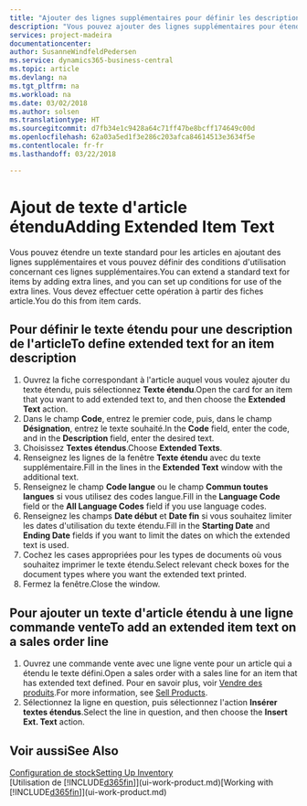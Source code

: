 ```yaml
---
title: "Ajouter des lignes supplémentaires pour définir les descriptions d'article étendues | Microsoft Docs"
description: "Vous pouvez ajouter des lignes supplémentaires pour étendre le texte standard qui décrit un article."
services: project-madeira
documentationcenter: 
author: SusanneWindfeldPedersen
ms.service: dynamics365-business-central
ms.topic: article
ms.devlang: na
ms.tgt_pltfrm: na
ms.workload: na
ms.date: 03/02/2018
ms.author: solsen
ms.translationtype: HT
ms.sourcegitcommit: d7fb34e1c9428a64c71ff47be8bcff174649c00d
ms.openlocfilehash: 62a03a5ed1f3e286c203afca84614513e3634f5e
ms.contentlocale: fr-fr
ms.lasthandoff: 03/22/2018

---
```

# <a name="adding-extended-item-text"></a><span data-ttu-id="92925-103">Ajout de texte d'article étendu</span><span class="sxs-lookup"><span data-stu-id="92925-103">Adding Extended Item Text</span></span>
<span data-ttu-id="92925-104">Vous pouvez étendre un texte standard pour les articles en ajoutant des lignes supplémentaires et vous pouvez définir des conditions d'utilisation concernant ces lignes supplémentaires.</span><span class="sxs-lookup"><span data-stu-id="92925-104">You can extend a standard text for items by adding extra lines, and you can set up conditions for use of the extra lines.</span></span> <span data-ttu-id="92925-105">Vous devez effectuer cette opération à partir des fiches article.</span><span class="sxs-lookup"><span data-stu-id="92925-105">You do this from item cards.</span></span>

## <a name="to-define-extended-text-for-an-item-description"></a><span data-ttu-id="92925-106">Pour définir le texte étendu pour une description de l'article</span><span class="sxs-lookup"><span data-stu-id="92925-106">To define extended text for an item description</span></span>
1. <span data-ttu-id="92925-107">Ouvrez la fiche correspondant à l'article auquel vous voulez ajouter du texte étendu, puis sélectionnez **Texte étendu**.</span><span class="sxs-lookup"><span data-stu-id="92925-107">Open the card for an item that you want to add extended text to, and then choose the **Extended Text** action.</span></span>
2. <span data-ttu-id="92925-108">Dans le champ **Code**, entrez le premier code, puis, dans le champ **Désignation**, entrez le texte souhaité.</span><span class="sxs-lookup"><span data-stu-id="92925-108">In the **Code** field, enter the code, and in the **Description** field, enter the desired text.</span></span>
3. <span data-ttu-id="92925-109">Choisissez **Textes étendus**.</span><span class="sxs-lookup"><span data-stu-id="92925-109">Choose **Extended Texts**.</span></span>
4. <span data-ttu-id="92925-110">Renseignez les lignes de la fenêtre **Texte étendu** avec du texte supplémentaire.</span><span class="sxs-lookup"><span data-stu-id="92925-110">Fill in the lines in the **Extended Text** window with the additional text.</span></span>
5. <span data-ttu-id="92925-111">Renseignez le champ **Code langue** ou le champ **Commun toutes langues** si vous utilisez des codes langue.</span><span class="sxs-lookup"><span data-stu-id="92925-111">Fill in the **Language Code** field or the **All Language Codes** field if you use language codes.</span></span>
6. <span data-ttu-id="92925-112">Renseignez les champs **Date début** et **Date fin** si vous souhaitez limiter les dates d'utilisation du texte étendu.</span><span class="sxs-lookup"><span data-stu-id="92925-112">Fill in the **Starting Date** and **Ending Date** fields if you want to limit the dates on which the extended text is used.</span></span>
7. <span data-ttu-id="92925-113">Cochez les cases appropriées pour les types de documents où vous souhaitez imprimer le texte étendu.</span><span class="sxs-lookup"><span data-stu-id="92925-113">Select relevant check boxes for the document types where you want the extended text printed.</span></span>
8. <span data-ttu-id="92925-114">Fermez la fenêtre.</span><span class="sxs-lookup"><span data-stu-id="92925-114">Close the window.</span></span>

## <a name="to-add-an-extended-item-text-on-a-sales-order-line"></a><span data-ttu-id="92925-115">Pour ajouter un texte d'article étendu à une ligne commande vente</span><span class="sxs-lookup"><span data-stu-id="92925-115">To add an extended item text on a sales order line</span></span>
1. <span data-ttu-id="92925-116">Ouvrez une commande vente avec une ligne vente pour un article qui a étendu le texte défini.</span><span class="sxs-lookup"><span data-stu-id="92925-116">Open a sales order with a sales line for an item that has extended text defined.</span></span> <span data-ttu-id="92925-117">Pour en savoir plus, voir [Vendre des produits](sales-how-sell-products.md).</span><span class="sxs-lookup"><span data-stu-id="92925-117">For more information, see [Sell Products](sales-how-sell-products.md).</span></span>
2. <span data-ttu-id="92925-118">Sélectionnez la ligne en question, puis sélectionnez l'action **Insérer textes étendus**.</span><span class="sxs-lookup"><span data-stu-id="92925-118">Select the line in question, and then choose the **Insert Ext. Text** action.</span></span>

## <a name="see-also"></a><span data-ttu-id="92925-119">Voir aussi</span><span class="sxs-lookup"><span data-stu-id="92925-119">See Also</span></span>
[<span data-ttu-id="92925-120">Configuration de stock</span><span class="sxs-lookup"><span data-stu-id="92925-120">Setting Up Inventory</span></span>](inventory-setup-inventory.md)  
<span data-ttu-id="92925-121">[Utilisation de [!INCLUDE[d365fin](includes/d365fin_md.md)]](ui-work-product.md)</span><span class="sxs-lookup"><span data-stu-id="92925-121">[Working with [!INCLUDE[d365fin](includes/d365fin_md.md)]](ui-work-product.md)</span></span>

